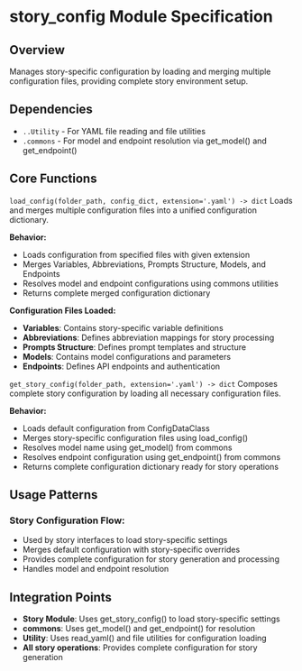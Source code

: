 # story_config Module Specification

## Overview
Manages story-specific configuration by loading and merging multiple configuration files, providing complete story environment setup.

## Dependencies
- `..Utility` - For YAML file reading and file utilities
- `.commons` - For model and endpoint resolution via get_model() and get_endpoint()

## Core Functions

`load_config(folder_path, config_dict, extension='.yaml') -> dict`
Loads and merges multiple configuration files into a unified configuration dictionary.

**Behavior:**
- Loads configuration from specified files with given extension
- Merges Variables, Abbreviations, Prompts Structure, Models, and Endpoints
- Resolves model and endpoint configurations using commons utilities
- Returns complete merged configuration dictionary

**Configuration Files Loaded:**
- **Variables**: Contains story-specific variable definitions
- **Abbreviations**: Defines abbreviation mappings for story processing
- **Prompts Structure**: Defines prompt templates and structure
- **Models**: Contains model configurations and parameters
- **Endpoints**: Defines API endpoints and authentication

`get_story_config(folder_path, extension='.yaml') -> dict`
Composes complete story configuration by loading all necessary configuration files.

**Behavior:**
- Loads default configuration from ConfigDataClass
- Merges story-specific configuration files using load_config()
- Resolves model name using get_model() from commons
- Resolves endpoint configuration using get_endpoint() from commons
- Returns complete configuration dictionary ready for story operations

## Usage Patterns

### Story Configuration Flow:
- Used by story interfaces to load story-specific settings
- Merges default configuration with story-specific overrides
- Provides complete configuration for story generation and processing
- Handles model and endpoint resolution

## Integration Points
- **Story Module**: Uses get_story_config() to load story-specific settings
- **commons**: Uses get_model() and get_endpoint() for resolution
- **Utility**: Uses read_yaml() and file utilities for configuration loading
- **All story operations**: Provides complete configuration for story generation
